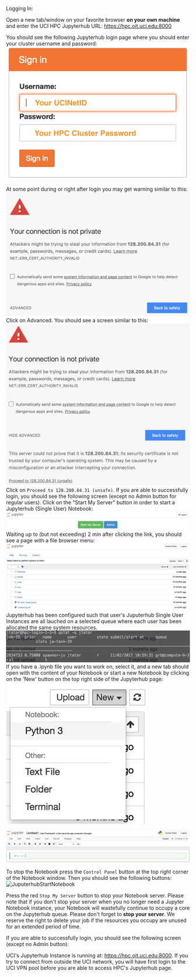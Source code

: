 Logging In:

Open a new tab/window on your favorite browser __on your own machine__ and enter the UCI HPC Jupyterhub URL: https://hpc.oit.uci.edu:8000

You should see the following Jupyterhub login page where you should enter your cluster username and password:
![JuputerhubLogin](https://github.com/jetatar/Docs/blob/master/jupyterhublogin.png?raw=true)

At some point during or right after login you may get warning similar to this:
![JuputerhubStartNotebook](https://github.com/jetatar/Docs/blob/master/JupyterhubloginWarning1.png?raw=true)
Click on Advanced.  You should see a screen similar to this:
![JuputerhubStartNotebook](https://github.com/jetatar/Docs/blob/master/JupyterhubloginWarning2.png?raw=true)
Click on `Proceed to 128.200.84.31 (unsafe)`. 
If you are able to successfully login, you should see the following screen (except no Admin button for regular users).  Click on the "Start My Server" button in order to start a Jupyterhub (Single User) Notebook:
![JuputerhubStartNotebook](https://github.com/jetatar/Docs/blob/master/JupyterStartAServer.png?raw=true)
Waiting up to (but not exceeding) 2 min after clicking the link, you should see a page with a file browser menu:
![JuputerhubStartNotebook](https://github.com/jetatar/Docs/blob/master/JupyterFilesBrowser.png?raw=true)
Jupyterhub has been configured such that user's Juputerhub Single User Instances are all lauched on a selected queue where each user has been allocated the same system resources.
![JuputerhubStartNotebook](https://github.com/jetatar/Docs/blob/master/JupyterSingleNotebooksQueue.png?raw=true)
If you have a .ipynb file you want to work on, select it, and a new tab should open with the content of your Notebook or start a new Notebook by clicking on the 'New' button on the top right side of the Jupyterhub page:
![JuputerhubStartNotebook](https://github.com/jetatar/Docs/blob/master/JupyterStartPython3Notebook.png?raw=true)


![JuputerhubStartNotebook](https://github.com/jetatar/Docs/blob/master/JupyterNoteBookHelloWorld.png?raw=true)

To stop the Notebook press the `Control Panel` button at the top right corner of the Notebook window.  Then you should see the following buttons:  
![JuputerhubStartNotebook](https://github.com/jetatar/Docs/blob/master/JupyterStopNotebook.png?raw=true)

Press the red `Stop My Server` button to stop your Notebook server.  Please note that if you don't stop your server when you no longer need a Jupyter Notebook instance, your Notebook will wastefully continue to occupy a core on the Jupyterhub queue.  Please don't forget to __stop your server__.  We reserve the right to delete your job if the resources you occupy are unused for an extended period of time.


If you are able to successfully login, you should see the following screen (except no Admin button):


UCI's Jupyterhub Instance is running at: https://hpc.oit.uci.edu:8000.  If you try to connect from outside the UCI network, you will have first login to the UCI VPN pool before you are able to access HPC's Jupyterhub page.
